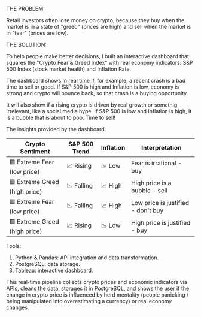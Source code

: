 THE PROBLEM:

Retail investors often lose money on crypto, because they buy when the market is in a state of "greed" (prices are high) and sell when the market is in "fear" (prices are low).


THE SOLUTION:

To help people make better decisions, I built an interactive dashboard that squares the "Crypto Fear & Greed Index" with real economy indicators: S&P 500 Index (stock market health) and Inflation Rate.

The dashboard shows in real time if, for example, a recent crash is a bad time to sell or good. If S&P 500 is high and Inflation is low, economy is strong and crypto will bounce back, so that crash is a buying opportunity.

It will also show if a rising crypto is driven by real growth or somethig irrelevant, like a social media hype. If S&P 500 is low and Inflation is high, it is a bubble that is about to pop. Time to sell!

The insights provided by the dashboard:

|         Crypto Sentiment      | S&P 500 Trend | Inflation |             Interpretation              |
|-------------------------------|---------------|-----------|-----------------------------------------|
| 🟩 Extreme Fear  (low price)  | 📈  Rising     | 📉  Low   | Fear is irrational      - buy           |
| 🟥 Extreme Greed (high price) | 📉  Falling    | 📈  High  | High price is a bubble  - sell          |
| 🟥 Extreme Fear  (low price)  | 📉  Falling    | 📈  High  | Low price is justified  - don't buy     |
| 🟩 Extreme Greed (high price) | 📈  Rising     | 📉  Low   | High price is justified - buy           |

Tools:
1) Python & Pandas: API integration and data transformation.
2) PostgreSQL: data storage.
3) Tableau: interactive dashboard.

This real-time pipeline collects crypto prices and economic indicators via APIs, cleans the data, storages it in PostgreSQL, and shows the user if the change in crypto price is influenced by herd mentality (people panicking / being manipulated into overestimating a currency) or real economy changes.
